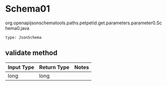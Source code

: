 # Schema01
org.openapijsonschematools.paths.petpetid.get.parameters.parameter0.Schema0.java
```
type: JsonSchema
```

## validate method
| Input Type | Return Type | Notes |
| ---------- | ----------- | ----- |
| long | long | |
